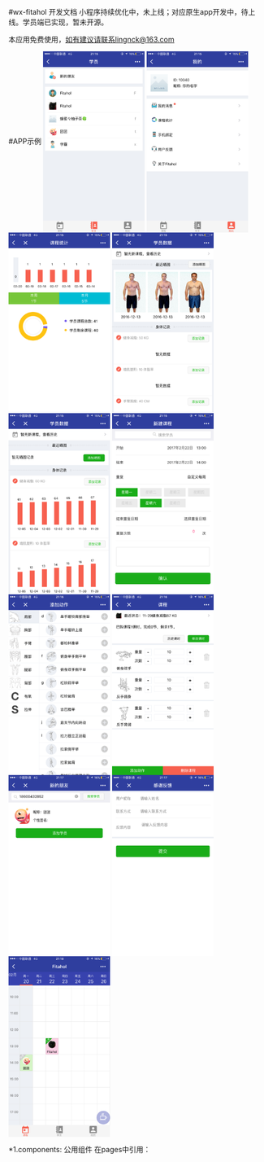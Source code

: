 #wx-fitahol 开发文档
小程序持续优化中，未上线；对应原生app开发中，待上线。学员端已实现，暂未开源。

本应用免费使用，如有建议请联系lingnck@163.com

#APP示例
<img src="https://github.com/fitahol/wx-fitahol/blob/master/screen/IMG_3820.PNG" width = "200" alt="图片名称" align=center />
<img src="https://github.com/fitahol/wx-fitahol/blob/master/screen/IMG_3821.PNG" width = "200" alt="图片名称" align=center />
<img src="https://github.com/fitahol/wx-fitahol/blob/master/screen/IMG_3822.PNG" width = "200" alt="图片名称" align=center />
<img src="https://github.com/fitahol/wx-fitahol/blob/master/screen/IMG_3823.PNG" width = "200" alt="图片名称" align=center />
<img src="https://github.com/fitahol/wx-fitahol/blob/master/screen/IMG_3824.PNG" width = "200" alt="图片名称" align=center />
<img src="https://github.com/fitahol/wx-fitahol/blob/master/screen/IMG_3825.PNG" width = "200" alt="图片名称" align=center />
<img src="https://github.com/fitahol/wx-fitahol/blob/master/screen/IMG_3826.PNG" width = "200" alt="图片名称" align=center />
<img src="https://github.com/fitahol/wx-fitahol/blob/master/screen/IMG_3827.PNG" width = "200" alt="图片名称" align=center />
<img src="https://github.com/fitahol/wx-fitahol/blob/master/screen/IMG_3828.PNG" width = "200" alt="图片名称" align=center />
<img src="https://github.com/fitahol/wx-fitahol/blob/master/screen/IMG_3829.PNG" width = "200" alt="图片名称" align=center />
<img src="https://github.com/fitahol/wx-fitahol/blob/master/screen/IMG_3830.PNG" width = "200" alt="图片名称" align=center />

*1.components:  公用组件
	在pages中引用： <import src="../../components/wxTemplate.wxml" />
								<block wx:for="{{[1, 2]}}">
									<template is="{{item % 2 == 0 ? 'picker' : 'HAHA'}}" data="{{...itemData}}" />
								</block>

*2.pages:  项目页面
	新添加的页面，需在app.json中注册

*3.images:  项目图片

*4.utils:  公用函数

******************************************************************************




#引入wxss文件#

@import "../../common.wxss";

# 模板引入#
<import src="../../components/wxTemplate.wxml" />
<block wx:key="{{[1, 2]}}">
	<template is="{{item % 2 == 0 ? 'picker' : 'HAHA'}}" data="{{...itemData}}" />
</block>
<!-- include可以将目标文件除了<template/>的整个代码引入，相当于是拷贝到include位置 -->
<include src="header.wxml"/>




#  swiper #
<swiper indicator-dots="{{indicatorDots}}" autoplay="{{autoplay}}" interval="{{interval}}" duration="{{duration}}" bindchange="swiperChange">
	<block wx:for="{{imgUrls}}" wx:key="{{index}}">
		<swiper-item>
			<image src="{{item}}" class="slide-image" width="355" height="150"/>
		</swiper-item>
	</block>
</swiper>

获取id
<swiper-item data-id="{{item.id}}" >
Event.currentTarget.dataset.id


# 水平滚动 #
<!--水平滚动 ， 垂直滚动需要加height-->
<scroll-view scroll-x="true" style=" white-space: nowrap; display: flex" bindscrolltoupper="upper" bindscrolltolower="lower" bindscroll="scroll" scroll-into-view="{{toView}}" scroll-top="{{scrollTop}}">
<!-- display: inline-block-->
	<view style="width: 200px; height: 100px; display: inline-block" >
			<image class="c3-actual-img" src="https://qnmob.doubanio.com/view/movie_poster_cover/lpst/public/p2367899630.jpg?imageView2/0/q/80/w/9999/h/300/format/jpg"></image>
	</view>
</scroll-view>


"tabBar": {
	"selectedColor": "#f7604f",
	"color": "#999999",
	"borderStyle": "white",
	"backgroundColor": "#f5f5f5",
	"position": "bottom",
	"list": [{
		"pagePath": "pages/fitahol/fitahol",
		"text": "课程",
		"iconPath": "images/icons/connection-indicator-black.png",
		"selectedIconPath": "images/icons/connection-indicator.png"
	}, {
		"pagePath": "pages/member/member",
		"text": "学员",
		"iconPath": "images/icons/contacts-black.png",
		"selectedIconPath": "images/icons/contacts.png"
	}, {
		"pagePath": "pages/account/account",
		"text": "我的",
		"iconPath": "images/icons/user-account-black.png",
		"selectedIconPath": "images/icons/user-account.png"
	}]
},
